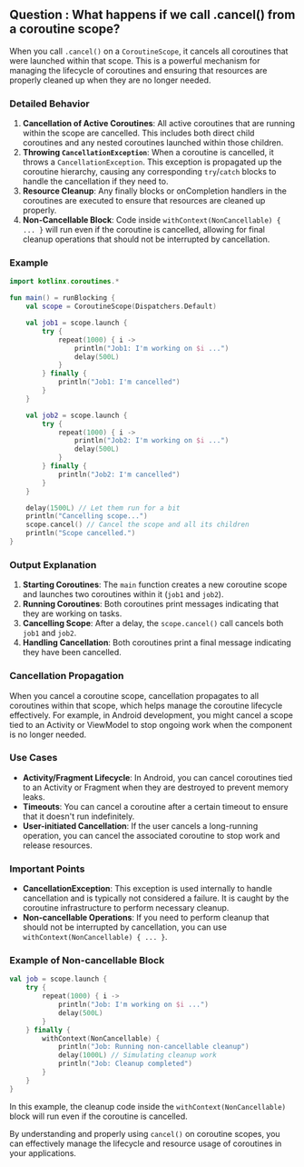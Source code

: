 
## Question : What happens if we call .cancel() from a coroutine scope?

When you call `.cancel()` on a `CoroutineScope`, it cancels all coroutines that were launched within that scope. This is a powerful mechanism for managing the lifecycle of coroutines and ensuring that resources are properly cleaned up when they are no longer needed.

### Detailed Behavior

1. **Cancellation of Active Coroutines**: All active coroutines that are running within the scope are cancelled. This includes both direct child coroutines and any nested coroutines launched within those children.
2. **Throwing `CancellationException`**: When a coroutine is cancelled, it throws a `CancellationException`. This exception is propagated up the coroutine hierarchy, causing any corresponding `try`/`catch` blocks to handle the cancellation if they need to.
3. **Resource Cleanup**: Any finally blocks or onCompletion handlers in the coroutines are executed to ensure that resources are cleaned up properly.
4. **Non-Cancellable Block**: Code inside `withContext(NonCancellable) { ... }` will run even if the coroutine is cancelled, allowing for final cleanup operations that should not be interrupted by cancellation.

### Example

```kotlin
import kotlinx.coroutines.*

fun main() = runBlocking {
    val scope = CoroutineScope(Dispatchers.Default)

    val job1 = scope.launch {
        try {
            repeat(1000) { i ->
                println("Job1: I'm working on $i ...")
                delay(500L)
            }
        } finally {
            println("Job1: I'm cancelled")
        }
    }

    val job2 = scope.launch {
        try {
            repeat(1000) { i ->
                println("Job2: I'm working on $i ...")
                delay(500L)
            }
        } finally {
            println("Job2: I'm cancelled")
        }
    }

    delay(1500L) // Let them run for a bit
    println("Cancelling scope...")
    scope.cancel() // Cancel the scope and all its children
    println("Scope cancelled.")
}
```

### Output Explanation

1. **Starting Coroutines**: The `main` function creates a new coroutine scope and launches two coroutines within it (`job1` and `job2`).
2. **Running Coroutines**: Both coroutines print messages indicating that they are working on tasks.
3. **Cancelling Scope**: After a delay, the `scope.cancel()` call cancels both `job1` and `job2`.
4. **Handling Cancellation**: Both coroutines print a final message indicating they have been cancelled.

### Cancellation Propagation

When you cancel a coroutine scope, cancellation propagates to all coroutines within that scope, which helps manage the coroutine lifecycle effectively. For example, in Android development, you might cancel a scope tied to an Activity or ViewModel to stop ongoing work when the component is no longer needed.

### Use Cases

- **Activity/Fragment Lifecycle**: In Android, you can cancel coroutines tied to an Activity or Fragment when they are destroyed to prevent memory leaks.
- **Timeouts**: You can cancel a coroutine after a certain timeout to ensure that it doesn't run indefinitely.
- **User-initiated Cancellation**: If the user cancels a long-running operation, you can cancel the associated coroutine to stop work and release resources.

### Important Points

- **CancellationException**: This exception is used internally to handle cancellation and is typically not considered a failure. It is caught by the coroutine infrastructure to perform necessary cleanup.
- **Non-cancellable Operations**: If you need to perform cleanup that should not be interrupted by cancellation, you can use `withContext(NonCancellable) { ... }`.

### Example of Non-cancellable Block

```kotlin
val job = scope.launch {
    try {
        repeat(1000) { i ->
            println("Job: I'm working on $i ...")
            delay(500L)
        }
    } finally {
        withContext(NonCancellable) {
            println("Job: Running non-cancellable cleanup")
            delay(1000L) // Simulating cleanup work
            println("Job: Cleanup completed")
        }
    }
}
```

In this example, the cleanup code inside the `withContext(NonCancellable)` block will run even if the coroutine is cancelled.

By understanding and properly using `cancel()` on coroutine scopes, you can effectively manage the lifecycle and resource usage of coroutines in your applications.
